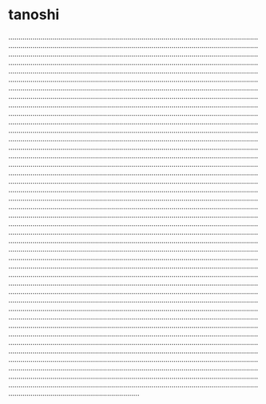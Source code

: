 # tanoshi
.........................................................................................................................................................................................................................................................................................................................................................................................................................................................................................................................................................................................................................................................................................................................................................................................................................................................................................................................................................................................................................................................................................................................................................................................................................................................................................................................................................................................................................................................................................................................................................................................................................................................................................................................................................................................................................................................................................................................................................................................................................................................................................................................................................................................................................................................................................................................................................................................................................................................................................................................................................................................................................................................................................................................................................................................................................................................................................................................................................................................................................................................................................................................................................................................................................................................................................................................................................................................................................................................................................................................................................................................................................................................................................................................................................................................................................................................................................................................................................................................................................................................................................................................................................................................................................................................................................................................................................................................................................................................................................................................................................................................................................................................................................................................................................................................................................................................................................................................................................................................................................................................................................................................................................................................................................................................................................................................................................................................................................................................................................